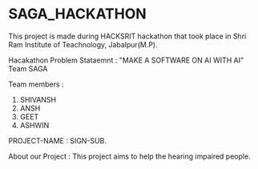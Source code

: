 # SAGA_HACKATHON
This project is made during HACKSRIT hackathon that took place in Shri Ram Institute of Teachnology, Jabalpur(M.P).

Hacakathon Problem Stataemnt :
"MAKE A SOFTWARE ON AI WITH AI"
Team SAGA 

Team members :
1. SHIVANSH 
2. ANSH
3. GEET 
4. ASHWIN

PROJECT-NAME : SIGN-SUB.

About our Project : This project aims to help the hearing impaired people.
